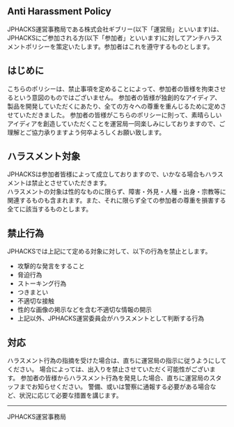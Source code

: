 ## Anti Harassment Policy

JPHACKS運営事務局である株式会社ギブリー(以下「運営局」といいます)は、JPHACKSにご参加される方(以下「参加者」といいます)に対してアンチハラスメントポリシーを策定いたします。参加者はこれを遵守するものとします。

## はじめに

こちらのポリシーは、禁止事項を定めることによって、参加者の皆様を拘束させるという意図のものではございません。
参加者の皆様が独創的なアイディア、製品を開発していただくにあたり、全ての方々への尊重を重んじるために定めさせていただきました。 参加者の皆様がこちらのポリシーに則って、素晴らしいアイディアを創造していただくことを運営局一同楽しみにしておりますので、ご理解とご協力承りますよう何卒よろしくお願い致します。

## ハラスメント対象

JPHACKSは参加者皆様によって成立しておりますので、いかなる場合もハラスメントは禁止とさせていただきます。  
ハラスメントの対象は性的なものに限らず、障害・外見・人種・出身・宗教等に関連するものも含まれます。また、それに限らず全ての参加者の尊重を損害する全てに該当するものとします。

## 禁止行為

JPHACKSでは上記にて定める対象に対して、以下の行為を禁止とします。

- 攻撃的な発言をすること
- 脅迫行為
- ストーキング行為
- つきまとい
- 不適切な接触
- 性的な画像の掲示などを含む不適切な情報の開示
- 上記以外、JPHACKS運営委員会がハラスメントとして判断する行為

## 対応

ハラスメント行為の指摘を受けた場合は、直ちに運営局の指示に従うようにしてください。
場合によっては、出入りを禁止させていただく可能性がございます。
参加者の皆様からハラスメント行為を発見した場合、直ちに運営局のスタッフまでお知らせください。
警備、或いは警察に通報する必要がある場合など、状況に応じて必要な措置を講じます。

---
JPHACKS運営事務局
